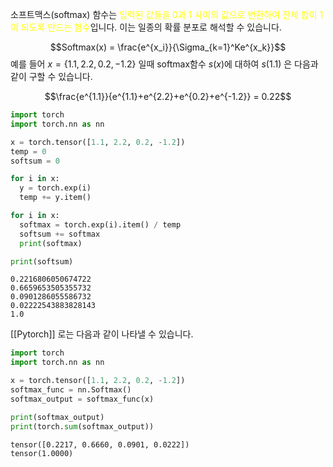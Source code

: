 소프트맥스(softmax) 함수는 <font color="#ffff00">입력된 값들을 0과 1 사이의 값으로 변환하여 전체 합이 1이 되도록 만드는 함수</font>입니다. 이는 일종의 확률 분포로 해석할 수 있습니다.

$$Softmax(x) = \frac{e^{x_i}}{\Sigma_{k=1}^Ke^{x_k}}$$
예를 들어 $x = \{1.1, 2.2, 0.2, -1.2\}$ 일때 softmax함수 $s(x)$에 대하여 $s(1.1)$ 은 다음과 같이 구할 수 있습니다.

$$\frac{e^{1.1}}{e^{1.1}+e^{2.2}+e^{0.2}+e^{-1.2}} = 0.22$$

```python
import torch
import torch.nn as nn

x = torch.tensor([1.1, 2.2, 0.2, -1.2])
temp = 0
softsum = 0

for i in x:
  y = torch.exp(i)
  temp += y.item()

for i in x:
  softmax = torch.exp(i).item() / temp
  softsum += softmax
  print(softmax)

print(softsum)
```

```
0.2216806050674722
0.6659653505355732
0.0901286055586732
0.02222543883828143
1.0
```

[[Pytorch]] 로는 다음과 같이 나타낼 수 있습니다.

```python
import torch
import torch.nn as nn

x = torch.tensor([1.1, 2.2, 0.2, -1.2])
softmax_func = nn.Softmax()
softmax_output = softmax_func(x)

print(softmax_output)
print(torch.sum(softmax_output))
```

```
tensor([0.2217, 0.6660, 0.0901, 0.0222])
tensor(1.0000)
```

